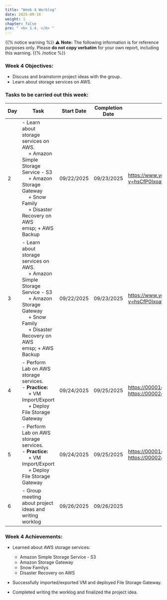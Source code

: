 ```yaml
---
title: "Week 4 Worklog"
date: 2025-09-16
weight: 1
chapter: false
pre: " <b> 1.4. </b> "
---
```

{{% notice warning %}} 
⚠️ **Note:** The following information is for reference purposes only. Please **do not copy verbatim** for your own report, including this warning.
{{% /notice %}}


### Week 4 Objectives:

* Discuss and brainstorm project ideas with the group.
* Learn about storage services on AWS.

### Tasks to be carried out this week:
| Day | Task                                                                                                                                                                                                   | Start Date | Completion Date | Reference Material                        |
| --- | ------------------------------------------------------------------------------------------------------------------------------------------------------------------------------------------------------ | ---------- | --------------- | ----------------------------------------- |
| 2   | - Learn about storage services on AWS. <br>&emsp; + Amazon Simple Storage Service - S3 <br>&emsp; + Amazon Storage Gateway <br>&emsp; + Snow Family <br>&emsp; + Disaster Recovery on AWS <br> emsp; + AWS Backup                                                                                             | 09/22/2025   | 09/23/2025     | <https://www.youtube.com/watch?v=hsCfP0IxoaM&list=PLahN4TLWtox2a3vElknwzU_urND8hLn1i&index=103>                                                                                                   | 09/11/2025 | 09/11/2025      |
| 3   |- Learn about storage services on AWS. <br>&emsp; + Amazon Simple Storage Service - S3 <br>&emsp; + Amazon Storage Gateway <br>&emsp; + Snow Family <br>&emsp; + Disaster Recovery on AWS <br> emsp; + AWS Backup                                                                                             | 09/22/2025   | 09/23/2025     | <https://www.youtube.com/watch?v=hsCfP0IxoaM&list=PLahN4TLWtox2a3vElknwzU_urND8hLn1i&index=103> 
| 4   | - Perform Lab on AWS storage services. <br>  - **Practice:** <br>&emsp; + VM Import/Export <br>&emsp; + Deploy File Storage Gateway <br>  | 09/24/2025 | 09/25/2025      | <https://000014.awsstudygroup.com/vi> <https://000024.awsstudygroup.com/vi> |
| 5   |  - Perform Lab on AWS storage services. <br>  - **Practice:** <br>&emsp; + VM Import/Export <br>&emsp; + Deploy File Storage Gateway <br>  | 09/24/2025 | 09/25/2025      | <https://000014.awsstudygroup.com/vi> <https://000024.awsstudygroup.com/vi> |
| 6   | - Group meeting about project ideas and writing worklog                                                                                     | 09/26/2025 | 09/26/2025      |  |


### Week 4 Achievements:

* Learned about AWS storage services:
  * Amazon Simple Storage Service - S3
  * Amazon Storage Gateway
  * Snow Familys
  * Disaster Recovery on AWS
  
* Successfully imported/exported VM and deployed File Storage Gateway.
* Completed writing the worklog and finalized the project idea.
